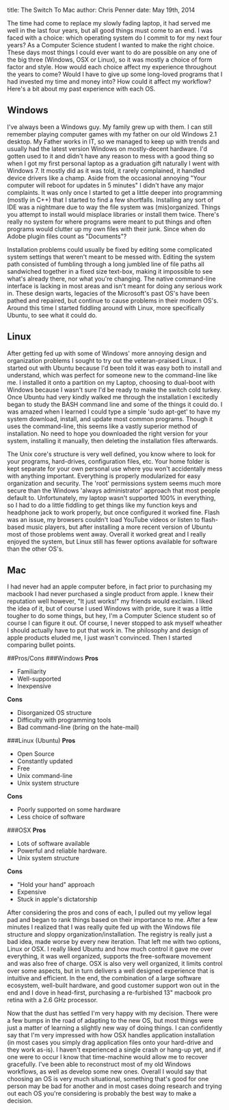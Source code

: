 title: The Switch To Mac
author: Chris Penner
date: May 19th, 2014

The time had come to replace my slowly fading laptop, it had served me well in the last four years, but all good things must come to an end. I was faced with a choice: which operating system do I commit to for my next four years? As a Computer Science student I wanted to make the right choice. These days most things I could ever want to do are possible on any one of the big three (Windows, OSX or Linux), so it was mostly a choice of form factor and style. How would each choice affect my experience throughout the years to come? Would I have to give up some long-loved programs that I had invested my time and money into? How could it affect my workflow? Here's a bit about my past experience with each OS.

## Windows

I've always been a Windows guy. My family grew up with them. I can still remember playing computer games with my father on our old Windows 2.1 desktop. My Father works in IT, so we managed to keep up with trends and usually had the latest version Windows on mostly-decent hardware. I'd gotten used to it and didn't have any reason to mess with a good thing so when I got my first personal laptop as a graduation gift naturally I went with Windows 7. It mostly did as it was told, it rarely complained, it handled device drivers like a champ. Aside from the occasional annoying "Your computer will reboot for updates in 5 minutes" I didn't have any major complaints. It was only once I started to get a little deeper into programming (mostly in C++) that I started to find a few shortfalls. Installing any sort of IDE was a nightmare due to way the file system was (mis)organized. Things you attempt to install would misplace libraries or install them twice. There's really no system for where programs were meant to put things and often programs would clutter up my own files with their junk. Since when do Adobe plugin files count as "Documents"? 

Installation problems could usually be fixed by editing some complicated system settings that weren't meant to be messed with. Editing the system path consisted of fumbling through a long jumbled line of file paths all sandwiched together in a fixed size text-box, making it impossible to see what's already there, nor what you're changing. The native command-line interface is lacking in most areas and isn't meant for doing any serious work in. These design warts, legacies of the Microsoft's past OS's have been pathed and repaired, but continue to cause problems in their modern OS's. Around this time I started fiddling around with Linux, more specifically Ubuntu, to see what it could do.

## Linux

After getting fed up with some of Windows' more annoying design and organization problems I sought to try out the veteran-praised Linux. I started out with Ubuntu because I'd been told it was easy both to install and understand, which was perfect for someone new to the command-line like me. I installed it onto a partition on my Laptop, choosing to dual-boot with Windows because I wasn't sure I'd be ready to make the switch cold turkey. Once Ubuntu had very kindly walked me through the installation I excitedly began to study the BASH command line and some of the things it could do. I was amazed when I learned I could type a simple 'sudo apt-get' to have my system download, install, and update most common programs. Though it uses the command-line, this seems like a vastly superior method of installation. No need to hope you downloaded the right version for your system, installing it manually, then deleting the installation files afterwards. 

The Unix core's structure is very well defined, you know where to look for your programs, hard-drives, configuration files, etc. Your home folder is kept separate for your own personal use where you won't accidentally mess with anything important. Everything is properly modularized for easy organization and security. The 'root' permissions system seems much more secure than the Windows 'always administrator' approach that most people default to. Unfortunately, my laptop wasn't supported 100% in everything, so I had to do a little fiddling to get things like my function keys and headphone jack to work properly, but once configured it worked fine. Flash was an issue, my browsers couldn't load YouTube videos or listen to flash-based music players, but after installing a more recent version of Ubuntu most of those problems went away. Overall it worked great and I really enjoyed the system, but Linux still has fewer options available for software than the other OS's.

## Mac
I had never had an apple computer before, in fact prior to purchasing my macbook I had never purchased a single product from apple. I knew their reputation well however, "It just works!" my friends would exclaim. I liked the idea of it, but of course I used Windows with pride, sure it was a little tougher to do some things, but hey, I'm a Computer Science student so of course I can figure it out. Of course, I never stopped to ask myself wheather I should actually have to put that work in. The philosophy and design of apple products eluded me, I just wasn't convinced. Then I started comparing bullet points.

##Pros/Cons
###Windows
**Pros**

* Familiarity
* Well-supported
* Inexpensive

**Cons**

* Disorganized OS structure
* Difficulty with programming tools
* Bad command-line (bring on the hate-mail)

###Linux (Ubuntu)
**Pros**

* Open Source
* Constantly updated
* Free
* Unix command-line
* Unix system structure

**Cons**

* Poorly supported on some hardware
* Less choice of software

###OSX
**Pros**

* Lots of software available
* Powerful and reliable hardware.
* Unix system structure

**Cons**

* "Hold your hand" approach
* Expensive
* Stuck in apple's dictatorship

After considering the pros and cons of each, I pulled out my yellow legal pad and began to rank things based on their importance to me. After a few minutes I realized that I was really quite fed up with the Windows file structure and sloppy organization/installation. The registry is really just a bad idea, made worse by every new iteration. That left me with two options, Linux or OSX. I really liked Ubuntu and how much control it gave me over everything, it was well organized, supports the free-software movement and was also free of charge. OSX is also very well organized, it limits control over some aspects, but in turn delivers a well designed experience that is intuitive and efficient. In the end, the combination of a large software ecosystem, well-built hardware, and good customer support won out in the end and I dove in head-first, purchasing a re-furbished 13" macbook pro retina with a 2.6 GHz processor.

Now that the dust has settled I'm very happy with my decision. There were a few bumps in the road of adapting to the new OS, but most things were just a matter of learning a slightly new way of doing things. I can confidently say that I'm very impressed with how OSX handles application installation (in most cases you simply drag application files onto your hard-drive and they work as-is). I haven't experienced a single crash or hang-up yet, and if one were to occur I know that time-machine would allow me to recover gracefully. I've been able to reconstruct most of my old Windows workflows, as well as develop some new ones. Overall I would say that choosing an OS is very much situational, something that's good for one person may be bad for another and in most cases doing research and trying out each OS you're considering is probably the best way to make a decision.
